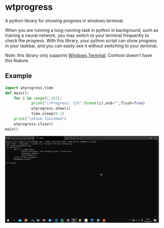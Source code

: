 # wtprogress
A python library for showing progress in windows terminal.

When you are running a long-running task in python in background, such as training a neural network, you may switch to your terminal frequently to check the progress. With this library, your python script can show progress in your taskbar, and you can easily see it without switching to your terminal.

Note: this library only supports [Windows Terminal](https://www.microsoft.com/en-us/p/windows-terminal/9n0dx20hk701?activetab=pivot:overviewtab). Conhost doesn't have this feature.

## Example
```py
import wtprogress,time
def main():
    for i in range(1,101):
            print("\rProgress: {}%".format(i),end="",flush=True)
            wtprogress.show(i)
            time.sleep(0.1)
    print("\nTask finished")
    wtprogress.close()
main()
```
![](example.gif)
